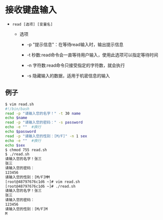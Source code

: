 # 接收键盘输入

- `read [选项] [变量名]`

  - 选项

    - -p	"提示信息"：在等待read输入时，输出提示信息
    
    - -t	秒数:read命令会一直等待用户输入，使用此选项可以指定等待时间
    
    - -n	字符数:read命令只接受指定的字符数，就会执行
    
    - -s	隐藏输入的数据，适用于机密信息的输入



## 例子

```bash
$ vim read.sh
#!/bin/bash
read -p "请输入您的名字！" -t 30 name
echo $name
read -p "请输入您的密码：" -s password
echo -e ""	#换行
echo $password
read -p "请输入您的性别：[M/F]" -n 1 sex
echo -e ""	#换行
echo $sex
$ chmod 755 read.sh
$ ./read.sh
请输入您的名字！张三
张三
请输入您的密码：
123456
请输入您的性别：[M/F]MM
[root@48797676c1d6 ~]# vim read.sh
[root@48797676c1d6 ~]# ./read.sh
请输入您的名字！张三
张三
请输入您的密码：
123456
请输入您的性别：[M/F]M
M
```

